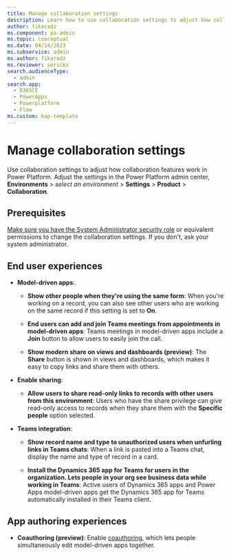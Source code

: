 ```yaml
---
title: Manage collaboration settings
description: Learn how to use collaboration settings to adjust how collaboration features work in Power Platform.
author: fikaradz
ms.component: pa-admin
ms.topic: conceptual
ms.date: 04/14/2023
ms.subservice: admin
ms.author: fikaradz
ms.reviewer: sericks
search.audienceType:
  - admin
search.app:
  - D365CE
  - PowerApps
  - Powerplatform
  - Flow
ms.custom: bap-template
---
```


# Manage collaboration settings

Use collaboration settings to adjust how collaboration features work in Power Platform. Adjust the settings in the Power Platform admin center, **Environments** > *select an environment* > **Settings** > **Product** > **Collaboration**.

## Prerequisites

[Make sure you have the System Administrator security role](/powerapps/user/view-your-user-profile) or equivalent permissions to change the collaboration settings. If you don't, ask your system administrator.

## End user experiences

- **Model-driven apps**:

  - **Show other people when they're using the same form**: When you're working on a record, you can also see other users who are working on the same record if this setting is set to **On**.

  - **End users can add and join Teams meetings from appointments in model-driven apps**: Teams meetings in model-driven apps include a **Join** button to allow users to easily join the call.

  - **Show modern share on views and dashboards (preview)**: The **Share** button is shown in views and dashboards, which makes it easy to copy links and share them with others.

- **Enable sharing**:

  - **Allow users to share read-only links to records with other users from this environment**: Users who have the share privilege can give read-only access to records when they share them with the **Specific people** option selected.

- **Teams integration**:

  - **Show record name and type to unauthorized users when unfurling links in Teams chats**: When a link is pasted into a Teams chat, display the name and type of record in a card.

  - **Install the Dynamics 365 app for Teams for users in the organization. Lets people in your org see business data while working in Teams**: Active users of Dynamics 365 apps and Power Apps model-driven apps get the Dynamics 365 app for Teams automatically installed in their Teams client.

## App authoring experiences

- **Coauthoring (preview)**: Enable [coauthoring](/power-apps/maker/model-driven-apps/coauthoring), which lets people simultaneously edit model-driven apps together.
